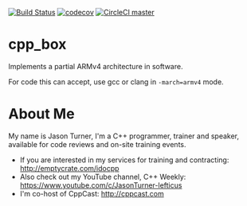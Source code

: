[![Build Status](https://travis-ci.org/lefticus/cpp_box.svg?branch=master)](https://travis-ci.org/lefticus/cpp_box)
[![codecov](https://codecov.io/gh/lefticus/cpp_box/branch/master/graph/badge.svg)](https://codecov.io/gh/lefticus/cpp_box)
[![CircleCI master](https://img.shields.io/circleci/project/github/lefticus/cpp_box/master.svg)](https://circleci.com/gh/lefticus/cpp_box)

# cpp_box

Implements a partial ARMv4 architecture in software.

For code this can accept, use gcc or clang in `-march=armv4` mode.


# About Me

My name is Jason Turner, I'm a C++ programmer, trainer and speaker, available for code reviews and on-site training events.

 * If you are interested in my services for training and contracting: http://emptycrate.com/idocpp
 * Also check out my YouTube channel, C++ Weekly: https://www.youtube.com/c/JasonTurner-lefticus
 * I'm co-host of CppCast: http://cppcast.com


